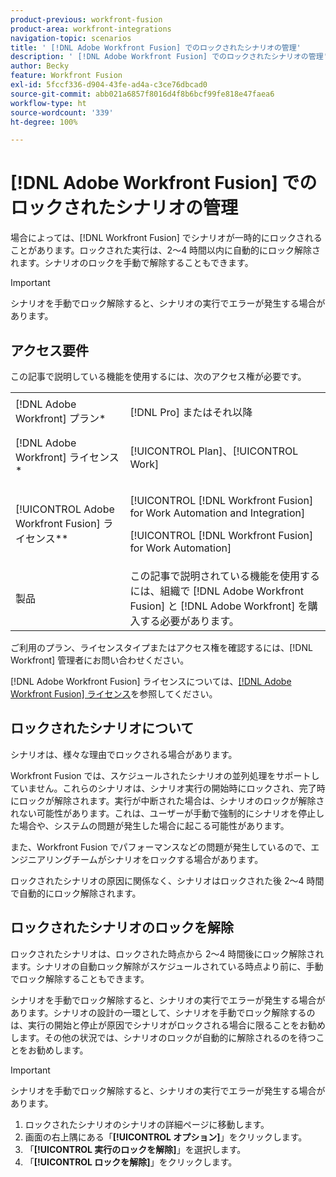 ```yaml
---
product-previous: workfront-fusion
product-area: workfront-integrations
navigation-topic: scenarios
title: ' [!DNL Adobe Workfront Fusion] でのロックされたシナリオの管理'
description: ' [!DNL Adobe Workfront Fusion] でのロックされたシナリオの管理'
author: Becky
feature: Workfront Fusion
exl-id: 5fccf336-d904-43fe-ad4a-c3ce76dbcad0
source-git-commit: abb021a6857f8016d4f8b6bcf99fe818e47faea6
workflow-type: ht
source-wordcount: '339'
ht-degree: 100%

---
```


# [!DNL Adobe Workfront Fusion] でのロックされたシナリオの管理 

場合によっては、[!DNL Workfront Fusion] でシナリオが一時的にロックされることがあります。ロックされた実行は、2～4 時間以内に自動的にロック解除されます。シナリオのロックを手動で解除することもできます。

>[!IMPORTANT]
>
>シナリオを手動でロック解除すると、シナリオの実行でエラーが発生する場合があります。

## アクセス要件

この記事で説明している機能を使用するには、次のアクセス権が必要です。

<table style="table-layout:auto">  
 <col> 
 <col> 
 <tbody> 
  <tr> 
    <td role="rowheader">[!DNL Adobe Workfront] プラン*</td> 
   <td> <p>[!DNL Pro] またはそれ以降</p> </td> 
  </tr> 
  <tr data-mc-conditions=""> 
   <td role="rowheader">[!DNL Adobe Workfront] ライセンス*</td> 
   <td> <p>[!UICONTROL Plan]、[!UICONTROL Work]</p> </td> 
  </tr> 
  <tr> 
   <td role="rowheader">[!UICONTROL Adobe Workfront Fusion] ライセンス**</td> 
  <td> <p>[!UICONTROL [!DNL Workfront Fusion] for Work Automation and Integration] </p><p>[!UICONTROL [!DNL Workfront Fusion] for Work Automation] </p>  </td>    </tr> 
  </tr> 
  <tr> 
   <td role="rowheader">製品</td> 
   <td>この記事で説明されている機能を使用するには、組織で [!DNL Adobe Workfront Fusion] と [!DNL Adobe Workfront] を購入する必要があります。</td> 
  </tr> 
 </tbody> 
</table>

ご利用のプラン、ライセンスタイプまたはアクセス権を確認するには、[!DNL Workfront] 管理者にお問い合わせください。

[!DNL Adobe Workfront Fusion] ライセンスについては、[[!DNL Adobe Workfront Fusion] ライセンス](../../workfront-fusion/get-started/license-automation-vs-integration.md)を参照してください。

## ロックされたシナリオについて

シナリオは、様々な理由でロックされる場合があります。

Workfront Fusion では、スケジュールされたシナリオの並列処理をサポートしていません。これらのシナリオは、シナリオ実行の開始時にロックされ、完了時にロックが解除されます。実行が中断された場合は、シナリオのロックが解除されない可能性があります。これは、ユーザーが手動で強制的にシナリオを停止した場合や、システムの問題が発生した場合に起こる可能性があります。

また、Workfront Fusion でパフォーマンスなどの問題が発生しているので、エンジニアリングチームがシナリオをロックする場合があります。

ロックされたシナリオの原因に関係なく、シナリオはロックされた後 2～4 時間で自動的にロック解除されます。

## ロックされたシナリオのロックを解除

ロックされたシナリオは、ロックされた時点から 2～4 時間後にロック解除されます。シナリオの自動ロック解除がスケジュールされている時点より前に、手動でロック解除することもできます。

シナリオを手動でロック解除すると、シナリオの実行でエラーが発生する場合があります。シナリオの設計の一環として、シナリオを手動でロック解除するのは、実行の開始と停止が原因でシナリオがロックされる場合に限ることをお勧めします。その他の状況では、シナリオのロックが自動的に解除されるのを待つことをお勧めします。

>[!IMPORTANT]
>
>シナリオを手動でロック解除すると、シナリオの実行でエラーが発生する場合があります。

1. ロックされたシナリオのシナリオの詳細ページに移動します。
1. 画面の右上隅にある「**[!UICONTROL オプション]**」をクリックします。
1. 「**[!UICONTROL 実行のロックを解除]**」を選択します。
1. 「**[!UICONTROL ロックを解除]**」をクリックします。
